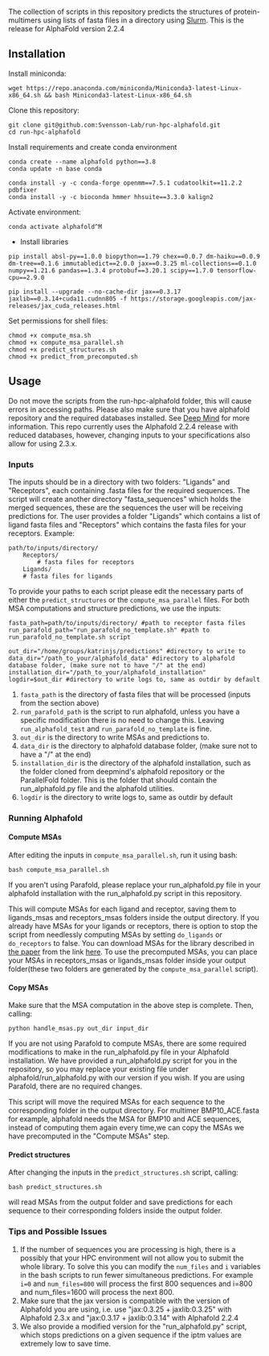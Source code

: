 The collection of scripts in this repository predicts the structures of protein-multimers using lists of fasta files in a directory using [Slurm](https://slurm.schedmd.com/documentation.html). This is the release for AlphaFold version 2.2.4
## Installation
Install miniconda: 
```
wget https://repo.anaconda.com/miniconda/Miniconda3-latest-Linux-x86_64.sh && bash Miniconda3-latest-Linux-x86_64.sh
``` 

Clone this repository: 

```
git clone git@github.com:Svensson-Lab/run-hpc-alphafold.git 
cd run-hpc-alphafold
```
Install requirements and create conda environment 

```
conda create --name alphafold python==3.8
conda update -n base conda

conda install -y -c conda-forge openmm==7.5.1 cudatoolkit==11.2.2 pdbfixer
conda install -y -c bioconda hmmer hhsuite==3.3.0 kalign2
```
Activate environment:
```
conda activate alphafold^M
```


- Install libraries
``` 
pip install absl-py==1.0.0 biopython==1.79 chex==0.0.7 dm-haiku==0.0.9 dm-tree==0.1.6 immutabledict==2.0.0 jax==0.3.25 ml-collections==0.1.0 numpy==1.21.6 pandas==1.3.4 protobuf==3.20.1 scipy==1.7.0 tensorflow-cpu==2.9.0

pip install --upgrade --no-cache-dir jax==0.3.17 jaxlib==0.3.14+cuda11.cudnn805 -f https://storage.googleapis.com/jax-releases/jax_cuda_releases.html
```



Set permissions for shell files: 
```
chmod +x compute_msa.sh
chmod +x compute_msa_parallel.sh
chmod +x predict_structures.sh 
chmod +x predict_from_precomputed.sh
```

## Usage
Do not move the scripts from the run-hpc-alphafold folder, this will cause errors in accessing paths. Please also make sure that you have alphafold repository and the required databases installed. See [Deep Mind](https://github.com/deepmind/alphafold) for more information. This repo currently uses the Alphafold 2.2.4 release with reduced databases, however, changing inputs to your specifications also allow for using 2.3.x.     

### Inputs
The inputs should be in a directory with two folders: "Ligands" and "Receptors", each containing .fasta files for the required sequences. The script will create another directory "fasta_sequences" which holds the merged sequences, these are the sequences the user will be receiving predictions for. The user provides a folder "Ligands" which contains a list of ligand fasta files and "Receptors" which contains the fasta files for your receptors. Example: 
 
```
path/to/inputs/directory/                           
    Receptors/                                   
        # fasta files for receptors
    Ligands/                       
	# fasta files for ligands        
```

To provide your paths to each script please edit the necessary parts of either the `predict_structures` or the `compute_msa_parallel` files. For both MSA computations and structure predictions, we use the inputs: 

```
fasta_path=path/to/inputs/directory/ #path to receptor fasta files 
run_parafold_path="run_parafold_no_template.sh" #path to run_parafold_no_template.sh script

out_dir="/home/groups/katrinjs/predictions" #directory to write to
data_dir="/path_to_your/alphafold_data" #directory to alphafold database folder, (make sure not to have "/" at the end)  
installation_dir="/path_to_your/alphafold_installation"
logdir=$out_dir #directory to write logs to, same as outdir by default
```
1. `fasta_path` is the directory of fasta files that will be processed (inputs from the section above)
1. `run_parafold_path` is the script to run alphafold, unless you have a specific modification there is no need to change this. Leaving `run_alphafold_test` and `run_parafold_no_template` is fine.
1. `out_dir` is the directory to write MSAs and predictions to.
1. `data_dir` is the directory to alphafold database folder, (make sure not to have a "/" at the end)
1. `installation_dir` is the directory of the alphafold installation, such as the folder cloned from deepmind's alphafold repository or the ParallelFold folder. This is the folder that should contain the run_alphafold.py file and the alphafold utilities.  
1. `logdir` is the directory to write logs to, same as outdir by default

### Running Alphafold
#### Compute MSAs
After editing the inputs in `compute_msa_parallel.sh`, run it using bash:
```
bash compute_msa_parallel.sh
```
If you aren't using Parafold, please replace your run_alphafold.py file in your alphafold installation with the run_alphafold.py script in this repository. 

This will compute MSAs for each ligand and receptor, saving them to ligands_msas and receptors_msas folders inside the output directory. If you already have MSAs for your ligands or receptors, there is option to stop the script from needlessly computing MSAs by setting `do_ligands` or `do_receptors` to false. You can download MSAs for the library described in [the paper](https://www.biorxiv.org/content/10.1101/2023.03.16.531341v1) from the link [here](https://drive.google.com/file/d/1CzcO4JfKO8NrnVQvIKIQTCn__ha1ZWly/view?usp=share_link). To use the precomputed MSAs, you can place your MSAs in receptors_msas or ligands_msas folder inside your output folder(these two folders are generated by the `compute_msa_parallel` script).

#### Copy MSAs
Make sure that the MSA computation in the above step is complete. Then, calling: 
```
python handle_msas.py out_dir input_dir
``` 
If you are not using Parafold to compute MSAs, there are some required modifications to make in the run_alphafold.py file in your Alphafold installation. We have provided a run_alphafold.py script for you in the repository, so you may replace your existing file under alphafold/run_alphafold.py with our version if you wish. If you are using Parafold, there are no required changes.

This script will move the required MSAs for each sequence to the corresponding folder in the output directory. For multimer BMP10_ACE.fasta for example, alphafold needs the MSA for BMP10 and ACE sequences, instead of computing them again every time,we can copy the MSAs we have precomputed in the "Compute MSAs" step. 

#### Predict structures
After changing the inputs in the `predict_structures.sh` script, calling:
```
bash predict_structures.sh
```
will read MSAs from the output folder and save predictions for each sequence to their corresponding folders inside the output folder.

### Tips and Possible Issues
1. If the number of sequences you are processing is high, there is a possibly that your HPC environment will not allow you to submit the whole library. To solve this you can modify the `num_files` and `i` variables in the bash scripts to run fewer simultaneous predictions. For example `i=0` and `num_files=800` will process the first 800 sequences and i=800 and num_files=1600 will process the next 800.
1. Make sure that the jax version is compatible with the version of Alphafold you are using, i.e. use "jax:0.3.25 + jaxlib:0.3.25" with Alphafold 2.3.x and "jax:0.3.17 + jaxlib:0.3.14" with Alphafold 2.2.4
1. We also provide a modified version for the "run_alphafold.py" script, which stops predictions on a given sequence if the iptm values are extremely low to save time. 
